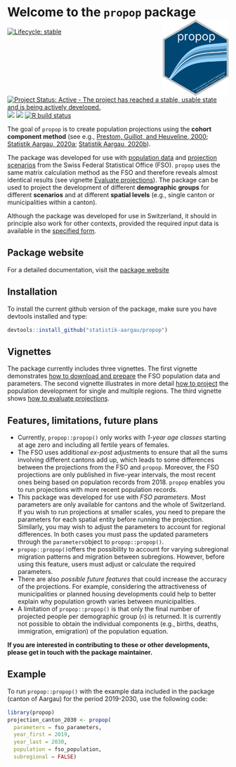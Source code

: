 # Welcome to the `propop` package <a href="https://statistik-aargau.github.io/propop/"><img src="man/figures/logo.png" align="right" width = "150" /></a>

<!-- badges: start -->
[![Lifecycle: stable](https://img.shields.io/badge/lifecycle-stable-brightgreen.svg)](https://lifecycle.r-lib.org/articles/stages.html#stable)
[![Project Status: Active - The project has reached a stable, usable state and is being actively developed.](https://www.repostatus.org/badges/latest/active.svg)](https://www.repostatus.org/#active)
[![](https://codecov.io/gh/statistik-aargau/propop/branch/main/graph/badge.svg)](https://app.codecov.io/gh/statistik-aargau/propop)
[![](https://coveralls.io/repos/github/google/benchmark/badge.svg?branch=main)](https://coveralls.io/github/statistik-aargau/propop)
[![R build status](https://github.com/statistik-aargau/propop/workflows/R-CMD-check/badge.svg)](https://github.com/statistik-aargau/propop/actions)
<!-- badges: end -->

The goal of `propop` is to create population projections using the **cohort 
component method** (see e.g., 
[Prestom, Guillot, and Heuveline, 2000](https://www.wiley.com/en-us/Demography%3A+Measuring+and+Modeling+Population+Processes-p-9781557864512); [Statistik Aargau, 2020a](https://www.ag.ch/media/kanton-aargau/dfr/dokumente/statistik/statistische-daten/oeffentliche-statistik/01-bevoelkerung/kantonsdaten/bevoelkerungsprognosen/bevoelkerungsprojektionen-2020-technischer-begleitbericht.pdf); 
[Statistik Aargau, 2020b](https://www.ag.ch/media/kanton-aargau/dfr/dokumente/statistik/statistische-daten/oeffentliche-statistik/01-bevoelkerung/kantonsdaten/bevoelkerungsprognosen/bevoelkerungsprojektionen-2020-hauptbericht-v2.pdf)). 

The package was developed for use with 
[population data](https://www.pxweb.bfs.admin.ch/pxweb) 
and [projection scenarios](https://www.bfs.admin.ch/bfs/en/home/statistics/population/population-projections/national-projections.html) 
from the Swiss Federal Statistical Office (FSO). `propop` uses the same matrix 
calculation method as the FSO and therefore reveals almost identical results 
(see vignette 
[Evaluate projections](https://statistik-aargau.github.io/propop/articles/evaluate.html)). 
The package can be used to project the development of different 
**demographic groups** for different **scenarios** and at different 
**spatial levels** (e.g., single canton or municipalities within a canton). 

Although the package was developed for use in Switzerland, it should in principle 
also work for other contexts, provided the required input data is available in 
the 
[specified form](https://statistik-aargau.github.io/propop/articles/prepare_data.html).

## Package website

For a detailed documentation, visit the 
[package website](https://statistik-aargau.github.io/propop/)

## Installation

To install the current github version of the package, make sure you have devtools
installed and type:

``` r
devtools::install_github("statistik-aargau/propop")
```

## Vignettes

The package currently includes three vignettes. The first vignette demonstrates 
[how to download and prepare](https://statistik-aargau.github.io/propop/articles/prepare_data.html) 
the FSO population data and parameters. The second vignette illustrates in more detail 
[how to project](https://statistik-aargau.github.io/propop/articles/run_projections.html) 
the population development for single and multiple regions. The third vignette shows 
[how to evaluate projections](https://statistik-aargau.github.io/propop/articles/evaluate.html).

## Features, limitations, future plans

- Currently, `propop::propop()` only works with *1-year age classes* starting 
at age zero and including all fertile years of females.  
- The FSO uses additional *ex-post* adjustments to ensure that all the sums 
involving different cantons add up, which leads to some differences
between the projections from the FSO and `propop`. Moreover, the FSO projections
are only published in five-year intervals, the most recent ones being based on 
population records from 2018. `propop` enables you to run projections with more
recent population records.
- This package was developed for use with *FSO parameters*. Most parameters are only 
available for cantons and the whole of Switzerland. If you wish to run 
projections at smaller scales, you need to prepare the parameters for each 
spatial entity before running the projection. Similarly, you may wish to adjust 
the parameters to account for regional differences. In both cases you must pass 
the updated parameters through the `parameters`object to `propop::propop()`.
- `propop::propop()`offers the possibility to account for varying 
subregional migration patterns and migration between subregions. However, before
using this feature, users must adjust or calculate the required parameters. 
- There are also *possible future features* that could increase the accuracy of 
the projections. For example, considering the attractiveness of municipalities 
or planned housing developments could help to better explain why population 
growth varies between municipalities.  
- A limitation of `propop::propop()` is that only the final number of projected 
people per demographic group (`n`) is returned. It is currently not possible to 
obtain the individual components (e.g., births, deaths, immigration, emigration)
of the population equation. 

**If you are interested in contributing to these or other developments, please
get in touch with the package maintainer.**

## Example

To run `propop::propop()` with the example data included in the package 
(canton of Aargau) for the period 2019-2030, use the following code:

``` r
library(propop)
projection_canton_2030 <- propop(
  parameters = fso_parameters,
  year_first = 2019,
  year_last = 2030,
  population = fso_population,
  subregional = FALSE)
```
